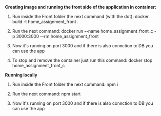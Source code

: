**Creating image and running the front side of the application in container:**

1. Run inside the Front folder the next command (with the dot):
docker build -t home_assignment_front .

2. Run the next command:
docker run --name home_assignment_front_c -p 3000:3000 --rm home_assignment_front

3. Now it's running on port 3000 and if there is also connction to DB you can use the app 

4. To stop and remove the container just run this command:
docker stop home_assignment_front_c



**Running locally**

1. Run inside the Front folder the next command:
npm i

2. Run the next command:
npm start

3. Now it's running on port 3000 and if there is also connction to DB you can use the app 




